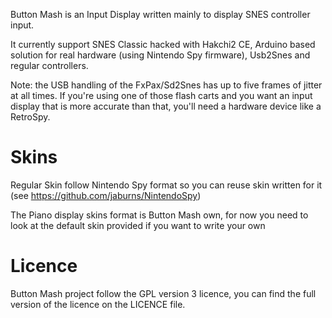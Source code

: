 Button Mash is an Input Display written mainly to display SNES controller input.

It currently support SNES Classic hacked with Hakchi2 CE, Arduino based solution for real hardware (using Nintendo Spy firmware), Usb2Snes and regular controllers.

Note: the USB handling of the FxPax/Sd2Snes has up to five frames of jitter at all times. If you're using one of those flash carts and you want an input display that is more accurate than that, you'll need a hardware device like a RetroSpy.

# Skins

Regular Skin follow Nintendo Spy format so you can reuse skin written for it (see https://github.com/jaburns/NintendoSpy)

The Piano display skins format is Button Mash own, for now you need to look at the default skin provided if you want to write your own

# Licence

Button Mash project follow the GPL version 3 licence, you can find the full version of the licence on the LICENCE file.
